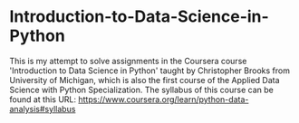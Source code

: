# Introduction-to-Data-Science-in-Python

This is my attempt to solve assignments in the Coursera course 'Introduction to Data Science in Python' taught by Christopher Brooks from University of Michigan, which is also the first course of the Applied Data Science with Python Specialization. The syllabus of this course can be found at this URL: https://www.coursera.org/learn/python-data-analysis#syllabus
